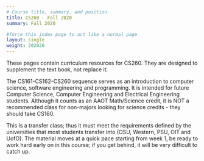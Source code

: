 ```yaml
---
# Course title, summary, and position.
title: CS260 - Fall 2020
summary: Fall 2020

#force this index page to act like a normal page
layout: single
weight: 202020
---
```


These pages contain curriculum resources for CS260. They are designed to supplement the text book,
not replace it.

The CS161-CS162-CS260 sequence serves as an introduction to computer science, software
engineering and programming. It is intended for future Computer Science, Computer Engineering
and Electrical Engineering students. Although it counts as an AAOT Math/Science credit, it is
NOT a recommended class for non-majors looking for science credits - they should take CS160.

This is a transfer class; thus it must meet the requirements defined by the universities that
most students transfer into (OSU, Western, PSU, OIT and UofO). The material moves at a quick
pace starting from week 1, be ready to work hard early on in this course; if you get behind,
it will be very difficult to catch up.
